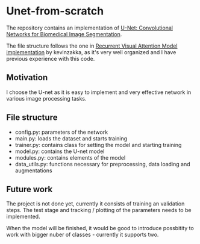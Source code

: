 # Unet-from-scratch

The repository contains an implementation of [U-Net: Convolutional Networks for Biomedical Image Segmentation](https://arxiv.org/abs/1505.04597).

The file structure follows the one in [Recurrent Visual Attention Model implementation](https://github.com/Mgryn/recurrent-visual-attention) by kevinzakka, as it's very well organized and I have previous experience with this code.

## Motivation

I choose the U-net as it is easy to implement and very effective network in various image processing tasks. 

## File structure

- config.py: parameters of the network
- main.py: loads the dataset and starts training
- trainer.py: contains class for setting the model and starting training
- model.py: contains the U-net model
- modules.py: contains elements of the model
- data_utils.py: functions necessary for preprocessing, data loading and augmentations

## Future work

The project is not done yet, currently it consists of training an validation steps.
The test stage and tracking / plotting of the parameters needs to be implemented.

When the model will be finished, it would be good to introduce possbitity to work with bigger nuber of classes - currently it supports two.
